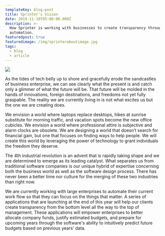 ```yaml
---
templateKey: blog-post
title: Sprinter's Vision
date: 2019-11-10T05:00:00.000Z
description: >-
  How Sprinter is working with businesses to create transparency through
  automation.
featuredpost: true
featuredimage: /img/sprinteraboutimage.jpg
tags:
  - blog
  - article
---
```

![](/img/human-connection.jpg)

As the tides of tech belly up to shore and gracefully erode the sandcastles of business enterprise, we can see clearly what the present is and catch only a glimmer of what the future will be. That future will be molded in the hands of innovations, foreign destinations, and freedoms not yet fully graspable. The reality we are currently living in is not what excites us but the one we are creating does. 

We envision a world where laptops replace desktops, hikes at sunrise substitute for morning traffic, and vacation spots become the new office cubicles. We envision a world where professional attire is subjective and alarm clocks are obsolete. We are designing a world that doesn’t search for financial gain, but one that focuses on finding ways to help people. We will create this world by leveraging the power of technology to grant individuals the freedom they deserve.

The 4th industrial revolution is an advent that is rapidly taking shape and we are determined to emerge as its leading catalyst. What separates us from traditional software companies is our unique hybrid of expertise concerning both the business world as well as the software design process. There has never been a better time nor culture for the merging of these two industries than right now. 

We are currently working with large enterprises to automate their current work flow so that they can focus on the things that matter. A series of applications that are launching at the end of this year will help our clients create transparency from the bottom level all the way to the top of management. These applications will empower enterprises to better allocate company funds, justify estimated budgets, and prepare for upcoming years through the software's ability to intuitively predict future budgets based on previous years' data.
